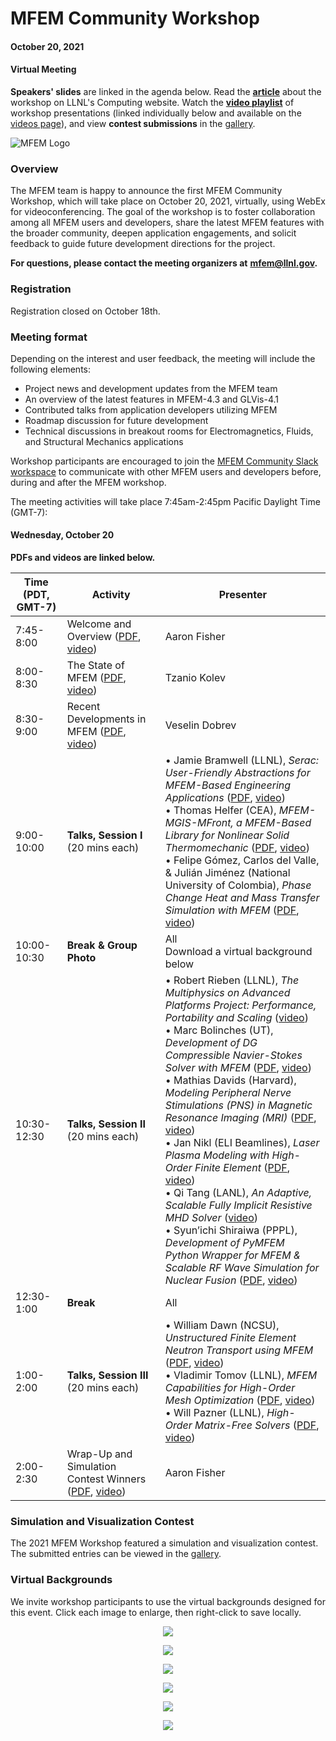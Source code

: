 # MFEM Community Workshop
#### October 20, 2021
#### Virtual Meeting

**Speakers' slides** are linked in the agenda below. Read the
[**article**](https://computing.llnl.gov/about/newsroom/mfem-team-hosts-first-community-workshop)
about the workshop on LLNL's Computing website. Watch the
[**video playlist**](https://www.youtube.com/playlist?list=PLy9rIbGDXrG2vXwWJctvLAKz5xYjTRcR9) of
workshop presentations (linked individually below and available on the [videos page](videos.md)),
and view **contest submissions** in the [gallery](gallery.md).

![MFEM Logo](img/logo-300.png)

### Overview

The MFEM team is happy to announce the first MFEM Community Workshop, which will
take place on October 20, 2021, virtually, using WebEx for videoconferencing.
The goal of the workshop is to foster collaboration among all MFEM users and
developers, share the latest MFEM features with the broader community, deepen
application engagements, and solicit feedback to guide future development
directions for the project.

**For questions, please contact the meeting organizers at**
**[mfem@llnl.gov](mailto:mfem@llnl.gov).**

### Registration

Registration closed on October 18th.

### Meeting format

Depending on the interest and user feedback, the meeting will include the following elements:

- Project news and development updates from the MFEM team
- An overview of the latest features in MFEM-4.3 and GLVis-4.1
- Contributed talks from application developers utilizing MFEM
- Roadmap discussion for future development
- Technical discussions in breakout rooms for Electromagnetics, Fluids, and
  Structural Mechanics applications

Workshop participants are encouraged to join the
[MFEM Community Slack workspace](https://join.slack.com/t/mfemworkshop/shared_invite/zt-weieq6sh-yeu39dNdFRIKyGpoE2u9SQ)
to communicate with other MFEM users and developers before, during and after the
MFEM workshop.

The meeting activities will take place 7:45am-2:45pm Pacific Daylight Time (GMT-7):

#### Wednesday, October 20

**PDFs and videos are linked below.**

| Time (PDT, GMT-7) | Activity | Presenter |
|---|---|---|
| 7:45-8:00 | Welcome and Overview ([PDF](pdf/workshop21/01_AaronFisher_Welcome.pdf), [video](https://youtu.be/534cBuede4w)) | Aaron Fisher |
| 8:00-8:30 | The State of MFEM ([PDF](pdf/workshop21/02_TzanioKolev_The_State_of_MFEM.pdf), [video](https://youtu.be/p4u4AlUhamY)) | Tzanio Kolev |
| 8:30-9:00 | Recent Developments in MFEM ([PDF](pdf/workshop21/03_VeselinDobrev_MFEM_Recent_Developments.pdf), [video](https://youtu.be/oUk6tkHWjI4)) | Veselin Dobrev |
| 9:00-10:00 | **Talks, Session I**<br>(20 mins each) | • Jamie Bramwell (LLNL), *Serac: User-Friendly Abstractions for MFEM-Based Engineering Applications* ([PDF](pdf/workshop21/04_JamieBramwell_Serac.pdf), [video](https://youtu.be/EHUID3fnHwU))<br>• Thomas Helfer (CEA), *MFEM-MGIS-MFront, a MFEM-Based Library for Nonlinear Solid Thermomechanic* ([PDF](pdf/workshop21/05_Helfer&Latu_MFEM-MGIS.pdf), [video](https://youtu.be/K6HrhFWdfx8))<br>• Felipe Gómez, Carlos del Valle, & Julián Jiménez (National University of Colombia), *Phase Change Heat and Mass Transfer Simulation with MFEM* ([PDF](pdf/workshop21/06_UofColombia_Phase_Change_Heat_and_Mass_Transfer.pdf), [video](https://youtu.be/OPRIpc2o_EA)) |
| 10:00-10:30 | **Break & Group Photo**| All<br>Download a virtual background below |
| 10:30-12:30 | **Talks, Session II**<br>(20 mins each) | • Robert Rieben (LLNL), *The Multiphysics on Advanced Platforms Project: Performance, Portability and Scaling* ([video](https://youtu.be/4BK0-VzM1Po))<br>• Marc Bolinches (UT), *Development of DG Compressible Navier-Stokes Solver with MFEM* ([PDF](pdf/workshop21/08_MarcBolinches_DG_Compressible_NS.pdf), [video](https://youtu.be/3T9dQI1SU88))<br>• Mathias Davids (Harvard), *Modeling Peripheral Nerve Stimulations (PNS) in Magnetic Resonance Imaging (MRI)* ([PDF](pdf/workshop21/09_MathiasDavids_PNS_Modeling.pdf), [video](https://youtu.be/Mkz13lAH9Ak))<br>• Jan Nikl (ELI Beamlines), *Laser Plasma Modeling with High-Order Finite Element* ([PDF](pdf/workshop21/10_JanNikl_Laser_Plasma_Modeling.pdf), [video](https://youtu.be/N7kwS0FdaD8))<br>• Qi Tang (LANL), *An Adaptive, Scalable Fully Implicit Resistive MHD Solver* ([video](https://youtu.be/-YPgim5GrqE))<br>• Syun’ichi Shiraiwa (PPPL), *Development of PyMFEM Python Wrapper for MFEM & Scalable RF Wave Simulation for Nuclear Fusion* ([PDF](pdf/workshop21/12_SyunichiShiraiwa_RF-SciDAC+PyMFEM.pdf), [video](https://youtu.be/8MBXq1PwUV8)) |
| 12:30-1:00 | **Break** | All |
| 1:00-2:00 | **Talks, Session III**<br>(20 mins each) | • William Dawn (NCSU), *Unstructured Finite Element Neutron Transport using MFEM* ([PDF](pdf/workshop21/13_WilliamDawn_Neutron_Transport.pdf), [video](https://youtu.be/Gfq6HFOpKmA))<br>• Vladimir Tomov (LLNL), *MFEM Capabilities for High-Order Mesh Optimization* ([PDF](pdf/workshop21/14_VladimirTomov_Mesh_Optimization.pdf), [video](https://youtu.be/c-VcclDfT7Y))<br>• Will Pazner (LLNL), *High-Order Matrix-Free Solvers* ([PDF](pdf/workshop21/15_WillPazner_High_Order_Solvers.pdf), [video](https://youtu.be/d6Ic9itl21g)) |
| 2:00-2:30 | Wrap-Up and Simulation Contest Winners ([PDF](pdf/workshop21/16_AaronFisher_Wrap-Up.pdf), [video](https://youtu.be/9WViLXI7wx4)) | Aaron Fisher |

### Simulation and Visualization Contest

The 2021 MFEM Workshop featured a simulation and visualization contest. The
submitted entries can be viewed in the [gallery](gallery.md).

### Virtual Backgrounds

We invite workshop participants to use the virtual backgrounds designed for this event.
Click each image to enlarge, then right-click to save locally.

<center>

<div class="col-md-3"  markdown="1">

[![](img/workshop-vb/mfem-blueprint-text.png)](img/workshop-vb/mfem-blueprint-text.png)

[![](img/workshop-vb/mfem-dark-blue-text.png)](img/workshop-vb/mfem-dark-blue-text.png)

</div><div class="col-md-3"  markdown="1">

[![](img/workshop-vb/mfem-wave-text.png)](img/workshop-vb/mfem-wave-text.png)

[![](img/workshop-vb/mfem-light-blue-text.png)](img/workshop-vb/mfem-light-blue-text.png)

</div><div class="col-md-3"  markdown="1">

[![](img/workshop-vb/mfem-tron-wave-text.png)](img/workshop-vb/mfem-tron-wave-text.png)

[![](img/workshop-vb/mfem-grey-text.png)](img/workshop-vb/mfem-dark-blue-text.png)

</div>
</center>
